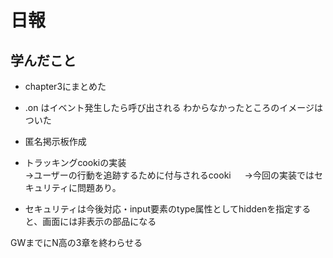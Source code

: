 # 日報
## 学んだこと
- chapter3にまとめた
- .on はイベント発生したら呼び出される
わからなかったところのイメージはついた

- 匿名掲示板作成  
- トラッキングcookiの実装  
→ユーザーの行動を追跡するために付与されるcooki  　
→今回の実装ではセキュリティに問題あり。  
- セキュリティは今後対応・input要素のtype属性としてhiddenを指定すると、画面には非表示の部品になる

GWまでにN高の3章を終わらせる

